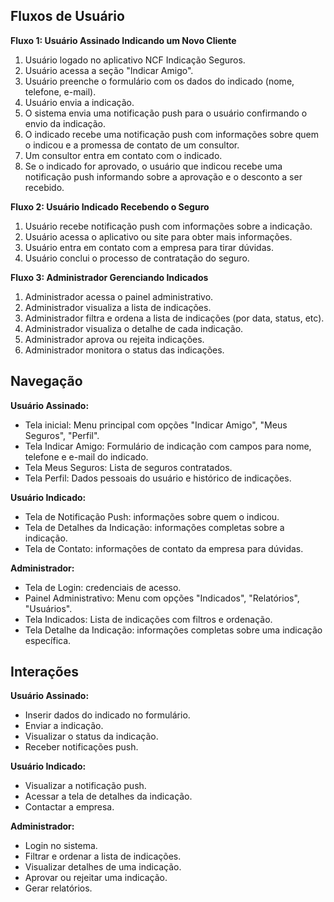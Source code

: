 ## Fluxos de Usuário

**Fluxo 1: Usuário Assinado Indicando um Novo Cliente**

1. Usuário logado no aplicativo NCF Indicação Seguros.
2. Usuário acessa a seção "Indicar Amigo".
3. Usuário preenche o formulário com os dados do indicado (nome, telefone, e-mail).
4. Usuário envia a indicação.
5. O sistema envia uma notificação push para o usuário confirmando o envio da indicação.
6. O indicado recebe uma notificação push com informações sobre quem o indicou e a promessa de contato de um consultor.
7. Um consultor entra em contato com o indicado.
8. Se o indicado for aprovado, o usuário que indicou recebe uma notificação push informando sobre a aprovação e o desconto a ser recebido.

**Fluxo 2: Usuário Indicado Recebendo o Seguro**

1. Usuário recebe notificação push com informações sobre a indicação.
2. Usuário acessa o aplicativo ou site para obter mais informações.
3. Usuário entra em contato com a empresa para tirar dúvidas.
4. Usuário conclui o processo de contratação do seguro.


**Fluxo 3: Administrador Gerenciando Indicados**

1. Administrador acessa o painel administrativo.
2. Administrador visualiza a lista de indicações.
3. Administrador filtra e ordena a lista de indicações (por data, status, etc).
4. Administrador visualiza o detalhe de cada indicação.
5. Administrador aprova ou rejeita indicações.
6. Administrador monitora o status das indicações.


## Navegação

**Usuário Assinado:**

* Tela inicial: Menu principal com opções "Indicar Amigo", "Meus Seguros", "Perfil".
* Tela Indicar Amigo: Formulário de indicação com campos para nome, telefone e e-mail do indicado.
* Tela Meus Seguros: Lista de seguros contratados.
* Tela Perfil: Dados pessoais do usuário e histórico de indicações.


**Usuário Indicado:**

* Tela de Notificação Push: informações sobre quem o indicou.
* Tela de Detalhes da Indicação: informações completas sobre a indicação.
* Tela de Contato: informações de contato da empresa para dúvidas.


**Administrador:**

* Tela de Login: credenciais de acesso.
* Painel Administrativo: Menu com opções "Indicados", "Relatórios", "Usuários".
* Tela Indicados: Lista de indicações com filtros e ordenação.
* Tela Detalhe da Indicação: informações completas sobre uma indicação específica.


## Interações

**Usuário Assinado:**

* Inserir dados do indicado no formulário.
* Enviar a indicação.
* Visualizar o status da indicação.
* Receber notificações push.


**Usuário Indicado:**

* Visualizar a notificação push.
* Acessar a tela de detalhes da indicação.
* Contactar a empresa.


**Administrador:**

* Login no sistema.
* Filtrar e ordenar a lista de indicações.
* Visualizar detalhes de uma indicação.
* Aprovar ou rejeitar uma indicação.
* Gerar relatórios.

